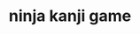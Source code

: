 ---
title: ninja kanji game
description: ninja kanji game
keywords: kanji game
mediaUrl: https://i.postimg.cc/fRrNF1S1/kanji-quiz.png
updateDateTime: 2024-4-3
tags: ninja
hanTu:
postType: game
level: n5
choices: [
  { word: 姿 , a: THƯ：viết@しょ, b: CẤM：cấm@きんじる, c: Tư：bóng dáng@すがた, d: c },
  { word: 化 , a: TRUYỀN：truyền đạt@つたえる, b: SÁT：giết@ころす, c: HÓA：biến hoá@ばける, d: c },
  { word: 殺 , a: THÂN：bản thân@み, b: SÁT：giết@ころす, c: THUẬT：kĩ nghệ@じゅつ, d: b },
  { word: 襲 , a: TRỢ： giúp đỡ@たすける, b: NẠP：thu,cất@おさめる, c: TẬP：tấn công@おそう, d: c },
  { word: 巻 , a: THỔ：đất@つち, b: TIÊU：xoá@けす, c: QUYỂN：Cuốn tròn@まき, d: c },
  { word: 里 , a: TRUY：đuổi theo@おう, b: LÍ：làng@さと, c: Thư：viết@しょ, d: b },
  { word: 木 , a: PHƯỢC：buộc@しばる, b: MỘC：cây@き, c: NHẪN：lén lút@しのび, d: b },
  { word: 薬 , a: LẠC：rơi@おちる, b: ĐẢO：ngã@たおす, c: DƯỢC：thuốc@くすり, d: c },
  { word: 狙 , a: ĐẢO：ngã@たおす, b: THƯ：nhắm@ねらう, c: TRUY：đuổi theo@おう, d: b },
  { word: 恐 , a: THẮNG：thắng@かつ, b: KHỦNG：kinh khủng@おそろしい, c: TÁN：tan,tản ra@ちる, d: b },
  { word: 守 , a: KHẨU：miệng@くち, b: THỦ：bảo vệ@まもる, c: NGHIÊM：khắt khe@きびしい, d: b },
  { word: 敵 , a: ĐỊCH：địch@てき, b: PHỐ：sợ@こわい, c: NHẬN：thừa nhận@みとめる, d: a },
  { word: 落 , a: Tư：bóng dáng@すがた, b: LẠC：rơi@おちる, c: TẨU：chạy@はしる, d: b },
  { word: 見 , a: KIẾN：nhìn@みる, b: TỬ：chết@しぬ, c: ĐẢO：ngã@たおす, d: a },
  { word: 下 , a: ĐẢO：ngã@たおす, b: HẠ：phía dưới@した, c: THỔ：đất@つち, d: b },
  { word: 滅 , a: THƯ：nhắm@ねらう, b: NHẪN：lén lút@しのび, c: DIỆT：tiêu diệt@ほろぼす, d: c },
  { word: 足 , a: ĐẠO：trộm@ぬすむ, b: SIÊU：vượt qua@こえる, c: TÚC：chân@あし, d: c },
  { word: 助 , a: MỤC：mắt@め, b: TRUY：đuổi theo@おう, c: TRỢ： giúp đỡ@たすける, d: c },
  { word: 体 , a: THỂ：cơ thể@からだ, b: THÍCH：trích,đâm@さす, c: TÁN：tan,tản ra@ちる, d: a },
  { word: 弱 , a: TRUYỀN：truyền đạt@つたえる, b: SÁT：giết@ころす, c: NHƯỢC：yếu@よわい, d: c }
  ]
---